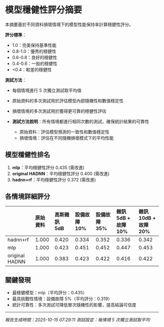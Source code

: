 # 模型穩健性評分摘要

本摘要基於不同資料損壞情境下的模型性能保持率計算穩健性評分。

**評分標準**：
- 1.0：完美保持基準性能
- 0.8-1.0：優秀的穩健性
- 0.6-0.8：良好的穩健性
- 0.4-0.6：一般的穩健性
- <0.4：較差的穩健性

**測試方法**：
- 每個情境進行 5 次獨立測試取平均值
- 原始資料的多次測試用於評估模型內部隨機性和數值穩定性
- 損壞情境的多次測試用於獲得更可靠的穩健性評估

- **測試方法說明**：所有情境都進行相同次數的測試，確保統計結果的可靠性
  - 原始資料：評估模型預測的一致性和數值穩定性
  - 損壞情境：評估在不同隨機損壞模式下的平均性能
## 模型穩健性排名

1. **mlp**：平均穩健性評分 0.435 (需改進)
2. **original HADNN**：平均穩健性評分 0.400 (需改進)
3. **hadnn+rf**：平均穩健性評分 0.372 (需改進)

## 各情境詳細評分

|                | 原始資料 | 高斯雜訊 5dB | 設備故障 10% | 設備故障 35% | 雜訊 5dB + 故障 10% | 雜訊 10dB + 故障 20% |
|:---------------|:----|:--------|:--------|:--------|:---------------|:----------------|
| hadnn+rf | 1.000 | 0.420 | 0.334 | 0.352 | 0.336 | 0.342 |
| mlp | 1.000 | 0.423 | 0.451 | 0.452 | 0.447 | 0.453 |
| original HADNN | 1.000 | 0.383 | 0.423 | 0.422 | 0.416 | 0.422 |

## 關鍵發現

- 最穩健模型：mlp（平均評分：0.435）
- 最具挑戰性情境：設備故障 5%（平均評分：0.319）
- 統計可靠性：多次測試可降低單次隨機性的影響，提高結論可信度

---
*報告生成時間：2025-10-15 07:29:11*
*測試設定：每情境 5 次獨立測試取平均*
